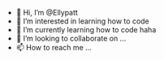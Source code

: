 - 👋 Hi, I’m @Ellypatt
- 👀 I’m interested in learning how to code
- 🌱 I’m currently learning how to code haha
- 💞️ I’m looking to collaborate on ...
- 📫 How to reach me ...

<!---
Ellypatt/Ellypatt is a ✨ special ✨ repository because its `README.md` (this file) appears on your GitHub profile.
You can click the Preview link to take a look at your changes.
--->

